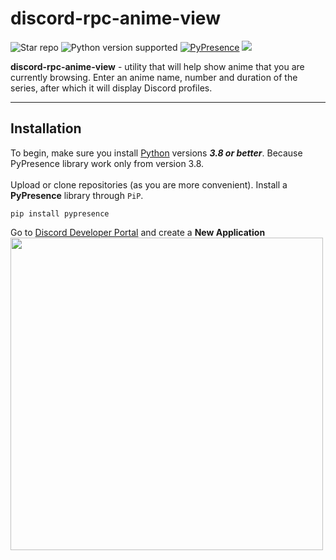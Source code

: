 # discord-rpc-anime-view
![Star repo](https://img.shields.io/packagist/stars/INDMops/discord-rpc-anime-view?color=yellow&label=STARS&logoColor=yellow) ![Python version supported](https://img.shields.io/pypi/pyversions/pypresence?color=%23ffe819) [![PyPresence](https://img.shields.io/pypi/v/pypresence?color=lime&label=PyPresence)](https://github.com/qwertyquerty/pypresence) ![](https://img.shields.io/github/languages/top/INDMops/discord-rpc-anime-view)

**discord-rpc-anime-view** - utility that will help show anime that you are currently browsing. Enter an anime name, number and duration of the series, after which it will display Discord profiles.

<!--<img  width = "200" src="https://media.discordapp.net/attachments/939569454390603837/955251442749415474/neko.png">-->

___
## Installation
To begin, make sure you install [Python](https://www.python.org/downloads/) versions ***3.8 or better***. Because PyPresence library work only from version 3.8.
<br><br>
Upload or clone repositories (as you are more convenient). Install a **PyPresence** library through `PiP`.
```
pip install pypresence 
```
Go to [Discord Developer Portal](https://discord.com/developers/applications) and create a **New Application**
<br>
<img width = "500" src = "https://media.discordapp.net/attachments/939569454390603837/955280925707599942/unknown.png">
